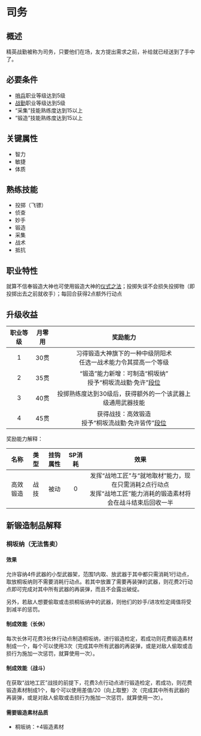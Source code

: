 # 司务

## 概述

精英战勤被称为司务，只要他们在场，友方提出需求之前，补给就已经送到了手中了。

## 必要条件

* <a href="../../../basicJob/Sentinel" target="_blank">哨兵</a>职业等级达到5级
* <a href="../service" target="_blank">战勤</a>职业等级达到5级
* “采集”技能熟练度达到15以上
* “锻造”技能熟练度达到15以上

## 关键属性

* 智力
* 敏捷
* 体质

## 熟练技能

* 投掷（飞镖）
* 侦查
* 妙手
* 锻造
* 采集
* 战术
* 抵抗
  
## 职业特性

就算不信奉锻造大神也可使用锻造大神的<a href="/rules/V4.x rules/8·magic/#_19" target="_blank">仪式之法</a>；投掷失误不会损失投掷物（即投掷出去之前就收手）；每回合获得2点额外行动点

## 升级收益

职业等级|月零用|奖励能力
:--:|:--:|:--:
1|30贯|习得锻造大神旗下的一种中级阴阳术<br>任选一战术能力令其提高一个等级
2|35贯|“锻造”能力新增：可制造“桐坂纳”<br>授予“桐坂流战勤·免许”<a href="../../dan" target="_blank">段位</a>
3|40贯|投掷熟练度达到30级后，获得额外的一个该武器上级通用武器技能
4|45贯|获得战技：高效锻造<br>授予“桐坂流战勤·免许皆传”<a href="../../dan" target="_blank">段位</a>

奖励能力解释：

名称|类型|挂钩属性|SP消耗|效果
:--:|:--:|:--:|:--:|:--:
高效锻造|战技|被动|0|发挥“战地工匠”与“就地取材”能力，现在只需消耗2点行动点<br>发挥“战地工匠”能力消耗的锻造素材将会在战斗结束后回收一半

## 新锻造制品解释

### 桐坂纳（无法售卖）

#### 效果

允许容纳4件武器的小型武器架，范围1内取、放武器于其中都只需消耗1行动点，取放桐坂纳则不需要消耗行动点。若其中放置了需要再装弹的武器，则花费2行动点即可完成对其中所有武器的再装弹，而且不会露出破绽。

另外，若敌人想要偷取或击损桐坂纳中的武器，则他们的妙手/进攻检定阈值将受到减半的惩罚。

#### 制成效能（长休）

每次长休可花费3长休行动点制造桐坂纳，进行锻造检定，若成功则花费锻造素材制成一个，每个可以使用3次（完成其中所有武器的再装弹，或是对敌人偷取或击损行为施加一次惩罚，就算使用一次）。

#### 制成效能（战斗）

在获取“战地工匠”战技的前提下，花费3点行动点进行锻造检定，若成功，则花费锻造素材制成1个，每个可以使用差值/20（向上取整）次（完成其中所有武器的再装弹，或是对敌人偷取或击损行为施加一次惩罚，就算使用一次）。

#### 需要锻造素材品质

* 桐坂纳：+4锻造素材